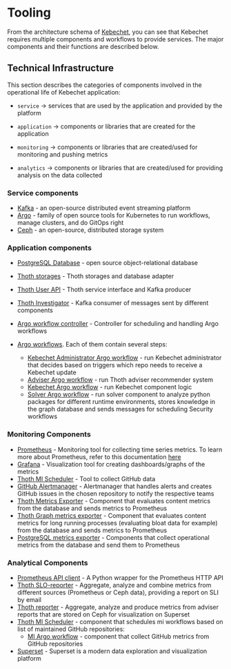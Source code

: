 # Tooling

From the architecture schema of [Kebechet](https://github.com/operate-first/data-driven-development/tree/main/examples/kebechet/README.md), you can see that Kebechet requires multiple components and workflows to provide services. The major components and their functions are described below.

## Technical Infrastructure

This section describes the categories of components involved in the operational life of Kebechet application:

- `service` -> services that are used by the application and provided by the platform

- `application` -> components or libraries that are created for the application

- `monitoring` -> components or libraries that are created/used for monitoring and pushing metrics

- `analytics` -> components or libraries that are created/used for providing analysis on the data collected


### Service components

* [Kafka](https://kafka.apache.org/) - an open-source distributed event streaming platform
* [Argo](https://argoproj.github.io/) - family of open source tools for Kubernetes to run workflows, manage clusters, and do GitOps right
* [Ceph](https://ceph.io/en/) - an open-source, distributed storage system

### Application components

* [PostgreSQL Database](https://www.postgresql.org/) - open source object-relational database
* [Thoth storages](https://github.com/thoth-station/storages) - Thoth storages and database adapter
* [Thoth User API](https://github.com/thoth-station/user-api) - Thoth service interface and Kafka producer
* [Thoth Investigator](https://github.com/thoth-station/investigator) - Kafka consumer of messages sent by different components
* [Argo workflow controller](https://argoproj.github.io/argo-workflows/workflow-controller-configmap/) - Controller for scheduling and handling Argo workflows
* [Argo workflows](https://argoproj.github.io/argo-workflows/). Each of them contain several steps:

    - [Kebechet Administrator Argo workflow](https://github.com/thoth-station/thoth-application/blob/master/kebechet/base/openshift-templates/kebechet-administrator.yaml) - run Kebechet administrator that decides based on triggers which repo needs to receive a Kebechet update
    - [Adviser Argo workflow](https://github.com/thoth-station/thoth-application/blob/master/adviser/base/openshift-templates/adviser.yaml) - run Thoth adviser recommender system
    - [Kebechet Argo workflow](https://github.com/thoth-station/thoth-application/blob/master/kebechet/base/openshift-templates/kebechet.yaml) - run Kebechet component logic
    - [Solver Argo workflow](https://github.com/thoth-station/thoth-application/blob/master/solver/base/openshift-templates/solve_and_sync-template.yaml) - run solver component to analyze python packages for different runtime environments, stores knowledge in the graph database and sends messages for scheduling Security workflows


### Monitoring Components

* [Prometheus](https://prometheus.io/) - Monitoring tool for collecting time series metrics. To learn more about Prometheus, refer to this documentation [here](https://github.com/AICoE/data-driven-development/blob/main/data-sources/prometheus.md)
* [Grafana](https://grafana.com/) - Visualization tool for creating dashboards/graphs of the metrics
* [Thoth MI Scheduler](https://github.com/thoth-station/mi-scheduler) - Tool to collect GitHub data
* [GitHub Alertmanager](https://github.com/prometheus/alertmanager) - Alertmanager that handles alerts and creates GitHub issues in the chosen repository to notify the respective teams
* [Thoth Metrics Exporter](https://github.com/thoth-station/metrics-exporter) - Component that evaluates content metrics from the database and sends metrics to Prometheus
* [Thoth Graph metrics exporter](https://github.com/thoth-station/graph-metrics-exporter) - Component that evaluates content metrics for long running processes (evaluating bloat data for example) from the database and sends metrics to Prometheus
* [PostgreSQL metrics exporter](https://github.com/prometheus-community/postgres_exporter) - Components that collect operational metrics from the database and send them to Prometheus


### Analytical Components

* [Prometheus API client](https://github.com/AICoE/prometheus-api-client-python) - A Python wrapper for the Prometheus HTTP API
* [Thoth SLO-reporter](https://github.com/thoth-station/slo-reporter) - Aggregate, analyze and combine metrics from different sources (Prometheus or Ceph data), providing a report on SLI by email
* [Thoth reporter](https://github.com/thoth-station/reporter) - Aggregate, analyze and produce metrics from adviser reports that are stored on Ceph for visualization on Superset
* [Thoth MI Scheduler](https://github.com/thoth-station/mi-scheduler) - component that schedules mi workflows based on list of maintained GitHub repositories:
    - [MI Argo workflow](https://github.com/thoth-station/thoth-application/blob/master/mi-scheduler/base/openshift-templates/mi-run-template.yaml) - component that collect GitHub metrics from GitHub repositories
* [Superset](https://superset.apache.org/) - Superset is a modern data exploration and visualization platform
